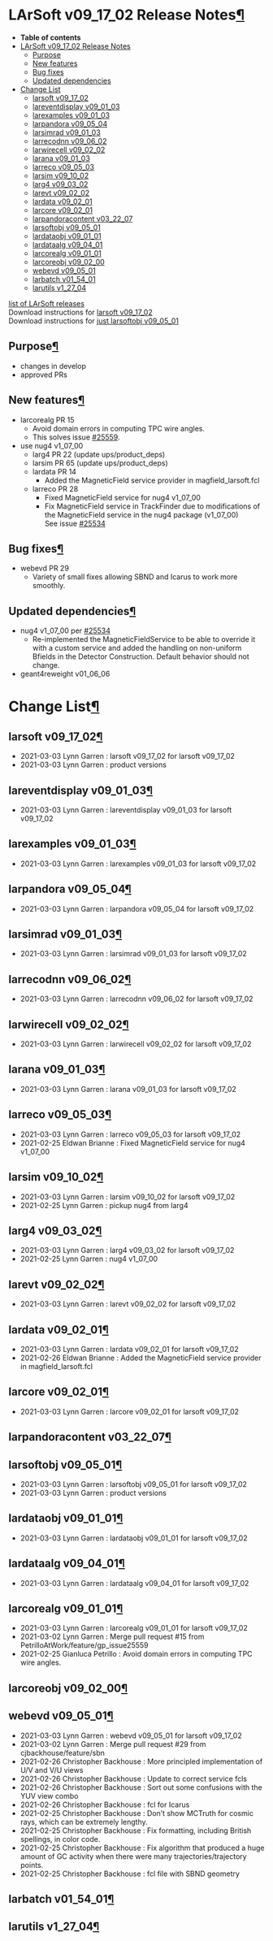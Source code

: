 LArSoft v09\_17\_02 Release Notes[¶](#LArSoft-v09_17_02-Release-Notes)
======================================================================

-   **Table of contents**
-   [LArSoft v09\_17\_02 Release Notes](#LArSoft-v09_17_02-Release-Notes)
    -   [Purpose](#Purpose)
    -   [New features](#New-features)
    -   [Bug fixes](#Bug-fixes)
    -   [Updated dependencies](#Updated-dependencies)
-   [Change List](#Change-List)
    -   [larsoft v09\_17\_02](#larsoft-v09_17_02)
    -   [lareventdisplay v09\_01\_03](#lareventdisplay-v09_01_03)
    -   [larexamples v09\_01\_03](#larexamples-v09_01_03)
    -   [larpandora v09\_05\_04](#larpandora-v09_05_04)
    -   [larsimrad v09\_01\_03](#larsimrad-v09_01_03)
    -   [larrecodnn v09\_06\_02](#larrecodnn-v09_06_02)
    -   [larwirecell v09\_02\_02](#larwirecell-v09_02_02)
    -   [larana v09\_01\_03](#larana-v09_01_03)
    -   [larreco v09\_05\_03](#larreco-v09_05_03)
    -   [larsim v09\_10\_02](#larsim-v09_10_02)
    -   [larg4 v09\_03\_02](#larg4-v09_03_02)
    -   [larevt v09\_02\_02](#larevt-v09_02_02)
    -   [lardata v09\_02\_01](#lardata-v09_02_01)
    -   [larcore v09\_02\_01](#larcore-v09_02_01)
    -   [larpandoracontent v03\_22\_07](#larpandoracontent-v03_22_07)
    -   [larsoftobj v09\_05\_01](#larsoftobj-v09_05_01)
    -   [lardataobj v09\_01\_01](#lardataobj-v09_01_01)
    -   [lardataalg v09\_04\_01](#lardataalg-v09_04_01)
    -   [larcorealg v09\_01\_01](#larcorealg-v09_01_01)
    -   [larcoreobj v09\_02\_00](#larcoreobj-v09_02_00)
    -   [webevd v09\_05\_01](#webevd-v09_05_01)
    -   [larbatch v01\_54\_01](#larbatch-v01_54_01)
    -   [larutils v1\_27\_04](#larutils-v1_27_04)

[list of LArSoft releases](LArSoft_release_list)\
Download instructions for [larsoft v09\_17\_02](http://scisoft.fnal.gov/scisoft/bundles/larsoft/v09_17_02/larsoft-v09_17_02.html)\
Download instructions for [just larsoftobj v09\_05\_01](http://scisoft.fnal.gov/scisoft/bundles/larsoftobj/v09_05_01/larsoftobj-v09_05_01.html)


Purpose[¶](#Purpose)
--------------------

-   changes in develop
-   approved PRs


New features[¶](#New-features)
------------------------------

-   larcorealg PR 15
    -   Avoid domain errors in computing TPC wire angles.
    -   This solves issue [\#25559](/redmine/issues/25559 "Bug: geo::WireGeo wire angle calculation (Closed)").
-   use nug4 v1\_07\_00
    -   larg4 PR 22 (update ups/product\_deps)
    -   larsim PR 65 (update ups/product\_deps)
    -   lardata PR 14
        -   Added the MagneticField service provider in magfield\_larsoft.fcl
    -   larreco PR 28
        -   Fixed MagneticField service for nug4 v1\_07\_00
        -   Fix MagneticField service in TrackFinder due to modifications of the MagneticField service in the nug4 package (v1\_07\_00)\
            See issue [\#25534](/redmine/issues/25534 "Feature: Merge branch feature/MagneticFieldService in nug4 and make a new release (Closed)")


Bug fixes[¶](#Bug-fixes)
------------------------

-   webevd PR 29
    -   Variety of small fixes allowing SBND and Icarus to work more smoothly.


Updated dependencies[¶](#Updated-dependencies)
----------------------------------------------

-   nug4 v1\_07\_00 per [\#25534](/redmine/issues/25534 "Feature: Merge branch feature/MagneticFieldService in nug4 and make a new release (Closed)")
    -   Re-implemented the MagneticFieldService to be able to override it with a custom service and added the handling on non-uniform Bfields in the Detector Construction. Default behavior should not change.
-   geant4reweight v01\_06\_06


Change List[¶](#Change-List)
============================


larsoft v09\_17\_02[¶](#larsoft-v09_17_02)
------------------------------------------

-   2021-03-03 Lynn Garren : larsoft v09\_17\_02 for larsoft v09\_17\_02
-   2021-03-03 Lynn Garren : product versions


lareventdisplay v09\_01\_03[¶](#lareventdisplay-v09_01_03)
----------------------------------------------------------

-   2021-03-03 Lynn Garren : lareventdisplay v09\_01\_03 for larsoft v09\_17\_02


larexamples v09\_01\_03[¶](#larexamples-v09_01_03)
--------------------------------------------------

-   2021-03-03 Lynn Garren : larexamples v09\_01\_03 for larsoft v09\_17\_02


larpandora v09\_05\_04[¶](#larpandora-v09_05_04)
------------------------------------------------

-   2021-03-03 Lynn Garren : larpandora v09\_05\_04 for larsoft v09\_17\_02


larsimrad v09\_01\_03[¶](#larsimrad-v09_01_03)
----------------------------------------------

-   2021-03-03 Lynn Garren : larsimrad v09\_01\_03 for larsoft v09\_17\_02


larrecodnn v09\_06\_02[¶](#larrecodnn-v09_06_02)
------------------------------------------------

-   2021-03-03 Lynn Garren : larrecodnn v09\_06\_02 for larsoft v09\_17\_02


larwirecell v09\_02\_02[¶](#larwirecell-v09_02_02)
--------------------------------------------------

-   2021-03-03 Lynn Garren : larwirecell v09\_02\_02 for larsoft v09\_17\_02


larana v09\_01\_03[¶](#larana-v09_01_03)
----------------------------------------

-   2021-03-03 Lynn Garren : larana v09\_01\_03 for larsoft v09\_17\_02


larreco v09\_05\_03[¶](#larreco-v09_05_03)
------------------------------------------

-   2021-03-03 Lynn Garren : larreco v09\_05\_03 for larsoft v09\_17\_02
-   2021-02-25 Eldwan Brianne : Fixed MagneticField service for nug4 v1\_07\_00


larsim v09\_10\_02[¶](#larsim-v09_10_02)
----------------------------------------

-   2021-03-03 Lynn Garren : larsim v09\_10\_02 for larsoft v09\_17\_02
-   2021-02-25 Lynn Garren : pickup nug4 from larg4


larg4 v09\_03\_02[¶](#larg4-v09_03_02)
--------------------------------------

-   2021-03-03 Lynn Garren : larg4 v09\_03\_02 for larsoft v09\_17\_02
-   2021-02-25 Lynn Garren : nug4 v1\_07\_00


larevt v09\_02\_02[¶](#larevt-v09_02_02)
----------------------------------------

-   2021-03-03 Lynn Garren : larevt v09\_02\_02 for larsoft v09\_17\_02


lardata v09\_02\_01[¶](#lardata-v09_02_01)
------------------------------------------

-   2021-03-03 Lynn Garren : lardata v09\_02\_01 for larsoft v09\_17\_02
-   2021-02-26 Eldwan Brianne : Added the MagneticField service provider in magfield\_larsoft.fcl


larcore v09\_02\_01[¶](#larcore-v09_02_01)
------------------------------------------

-   2021-03-03 Lynn Garren : larcore v09\_02\_01 for larsoft v09\_17\_02


larpandoracontent v03\_22\_07[¶](#larpandoracontent-v03_22_07)
--------------------------------------------------------------


larsoftobj v09\_05\_01[¶](#larsoftobj-v09_05_01)
------------------------------------------------

-   2021-03-03 Lynn Garren : larsoftobj v09\_05\_01 for larsoft v09\_17\_02
-   2021-03-03 Lynn Garren : product versions


lardataobj v09\_01\_01[¶](#lardataobj-v09_01_01)
------------------------------------------------

-   2021-03-03 Lynn Garren : lardataobj v09\_01\_01 for larsoft v09\_17\_02


lardataalg v09\_04\_01[¶](#lardataalg-v09_04_01)
------------------------------------------------

-   2021-03-03 Lynn Garren : lardataalg v09\_04\_01 for larsoft v09\_17\_02


larcorealg v09\_01\_01[¶](#larcorealg-v09_01_01)
------------------------------------------------

-   2021-03-03 Lynn Garren : larcorealg v09\_01\_01 for larsoft v09\_17\_02
-   2021-03-02 Lynn Garren : Merge pull request \#15 from PetrilloAtWork/feature/gp\_issue25559
-   2021-02-25 Gianluca Petrillo : Avoid domain errors in computing TPC wire angles.


larcoreobj v09\_02\_00[¶](#larcoreobj-v09_02_00)
------------------------------------------------


webevd v09\_05\_01[¶](#webevd-v09_05_01)
----------------------------------------

-   2021-03-03 Lynn Garren : webevd v09\_05\_01 for larsoft v09\_17\_02
-   2021-03-02 Lynn Garren : Merge pull request \#29 from cjbackhouse/feature/sbn
-   2021-02-26 Christopher Backhouse : More principled implementation of U/V and V/U views
-   2021-02-26 Christopher Backhouse : Update to correct service fcls
-   2021-02-26 Christopher Backhouse : Sort out some confusions with the YUV view combo
-   2021-02-26 Christopher Backhouse : fcl for Icarus
-   2021-02-25 Christopher Backhouse : Don’t show MCTruth for cosmic rays, which can be extremely lengthy.
-   2021-02-25 Christopher Backhouse : Fix formatting, including British spellings, in color code.
-   2021-02-25 Christopher Backhouse : Fix algorithm that produced a huge amount of GC activity when there were many trajectories/trajectory points.
-   2021-02-25 Christopher Backhouse : fcl file with SBND geometry


larbatch v01\_54\_01[¶](#larbatch-v01_54_01)
--------------------------------------------


larutils v1\_27\_04[¶](#larutils-v1_27_04)
------------------------------------------
